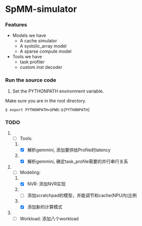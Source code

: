 # SpMM-simulator

### Features
- Models we have
  - A cache simulator
  - A systolic_array model
  - A sparse compute model
- Tools we have
  - task profiler
  - custom inst decoder

### Run the source code
1. Set the PYTHONPATH environment variable. 

Make sure you are in the root directory.
```
$ export PYTHONPATH=$PWD:${PYTHONPATH}
```

### TODO
1. - [ ] Tools: 
   1. - [x] 解析gemmini, 添加要供给Profile的latency
   2. - [x] 解析gemmini, 确定task_profile需要的并行串行关系
2. - [ ] Modeling:
   1. - [x] NVR: 添加NVR实现 
   2. - [ ] 添加scratchpad的模型，并能调节和cache(NPU内)比例
   3. - [x] 添加新的计算模式
3. - [ ] Workload: 添加八个workload
